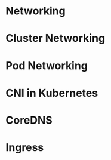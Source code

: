 # Networking

# Cluster Networking


# Pod Networking


# CNI in Kubernetes


# CoreDNS


# Ingress
